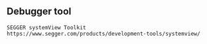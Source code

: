 ## Debugger tool
```
SEGGER systemView Toolkit
https://www.segger.com/products/development-tools/systemview/
```
